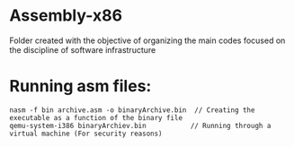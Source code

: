 # Assembly-x86

Folder created with the objective of organizing the main codes focused on the discipline of software infrastructure

# Running asm files:
    nasm -f bin archive.asm -o binaryArchive.bin  // Creating the executable as a function of the binary file
    qemu-system-i386 binaryArchiev.bin           // Running through a virtual machine (For security reasons)
